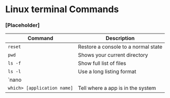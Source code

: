# Linux terminal Commands


### [Placeholder]
| Command                     | Description                         |
| --------------------------- | ----------------------------------- |
| `reset`                     | Restore a console to a normal state |
| `pwd`                       | Shows your current directory        |
| `ls -f`                     | Show full list of files             |
| `ls -l`                     | Use a long listing format           |
| `nano || gedit`             | Open the text editor                |
| `which> [application name]` | Tell where a app is in the system   |